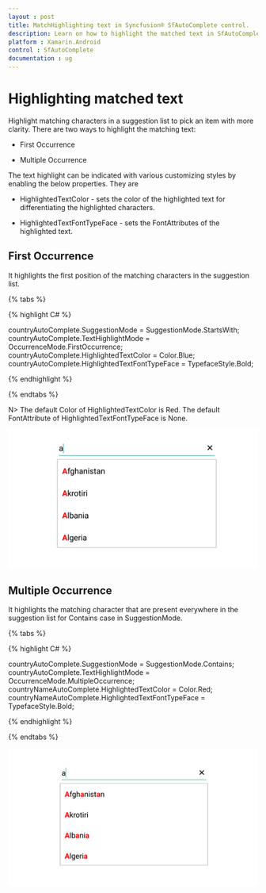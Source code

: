 ```yaml
---
layout : post
title: MatchHighlighting text in Syncfusion® SfAutoComplete control.
description: Learn on how to highlight the matched text in SfAutoComplete for Xamarin.Android and also understood the highlight the matching characters in suggestion list
platform : Xamarin.Android
control : SfAutoComplete
documentation : ug
---
```


# Highlighting matched text

Highlight matching characters in a suggestion list to pick an item with more clarity. There are two ways to highlight the matching text:


* First Occurrence

* Multiple Occurrence

The text highlight can be indicated with various customizing styles by enabling the below properties. They are

* HighlightedTextColor -  sets the color of the highlighted text for differentiating the highlighted characters.

* HighlightedTextFontTypeFace - sets the FontAttributes of the highlighted text.

## First Occurrence

It highlights the first position of the matching characters in the suggestion list.

{% tabs %}

{% highlight C# %}

countryAutoComplete.SuggestionMode = SuggestionMode.StartsWith;
countryAutoComplete.TextHighlightMode = OccurrenceMode.FirstOccurrence; 
countryAutoComplete.HighlightedTextColor = Color.Blue; 
countryAutoComplete.HighlightedTextFontTypeFace = TypefaceStyle.Bold; 
	 
{% endhighlight %}

{% endtabs %}

N> The default Color of HighlightedTextColor is Red.
   The default FontAttribute of HighlightedTextFontTypeFace is None.
	
![First Occurrence AutoComplete Image](images/FirstOccurrence.png)

## Multiple Occurrence

It highlights the matching character that are present everywhere in the suggestion list for Contains case in SuggestionMode.

{% tabs %}

{% highlight C# %}

countryAutoComplete.SuggestionMode = SuggestionMode.Contains;
countryAutoComplete.TextHighlightMode = OccurrenceMode.MultipleOccurrence;
countryNameAutoComplete.HighlightedTextColor = Color.Red; 
countryNameAutoComplete.HighlightedTextFontTypeFace = TypefaceStyle.Bold;
	 
{% endhighlight %}

{% endtabs %}
	
![Multiple Occurrence AutoComplete Image](images/MultipleOccurrence.png)



